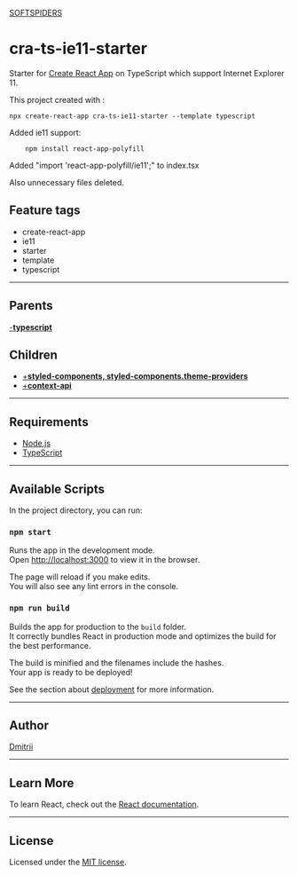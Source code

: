 [SOFTSPIDERS](https://github.com/softspiders/softspiders)

# cra-ts-ie11-starter

Starter for [Create React App](https://github.com/facebook/create-react-app) on TypeScript which support Internet Explorer 11.

This project created with :

```
npx create-react-app cra-ts-ie11-starter --template typescript
```

Added ie11 support:

```
    npm install react-app-polyfill
```

Added "import 'react-app-polyfill/ie11';" to index.tsx

Also unnecessary files deleted.

## Feature tags

- create-react-app
- ie11
- starter
- template
- typescript

---

## Parents

[-**typescript**](https://github.com/softspiders/cra-ie11-starter)

## Children

- [+**styled-components, styled-components.theme-providers**](https://github.com/softspiders/styledcomponents-ts-starter)
- [+**context-api**](https://github.com/softspiders/contextapi-ts-starter)

---

## Requirements

- [Node.js](https://nodejs.org/en/download/package-manager/)
- [TypeScript](https://www.typescriptlang.org/)

---

## Available Scripts

In the project directory, you can run:

### `npm start`

Runs the app in the development mode.<br />
Open [http://localhost:3000](http://localhost:3000) to view it in the browser.

The page will reload if you make edits.<br />
You will also see any lint errors in the console.

### `npm run build`

Builds the app for production to the `build` folder.<br />
It correctly bundles React in production mode and optimizes the build for the best performance.

The build is minified and the filenames include the hashes.<br />
Your app is ready to be deployed!

See the section about [deployment](https://facebook.github.io/create-react-app/docs/deployment) for more information.

---

## Author

[Dmitrii](https://github.com/dmitrii92)

---

## Learn More

To learn React, check out the [React documentation](https://reactjs.org/).

---

## License

Licensed under the [MIT license](./LICENSE).
